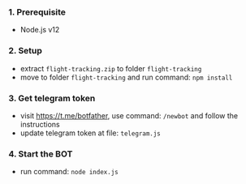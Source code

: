 ### 1. Prerequisite
- Node.js v12

### 2. Setup
- extract `flight-tracking.zip` to folder `flight-tracking`
- move to folder `flight-tracking` and run command: `npm install`

### 3. Get telegram token
- visit https://t.me/botfather, use command: `/newbot` and follow the instructions
- update telegram token at file: `telegram.js`

### 4. Start the BOT
- run command: `node index.js`